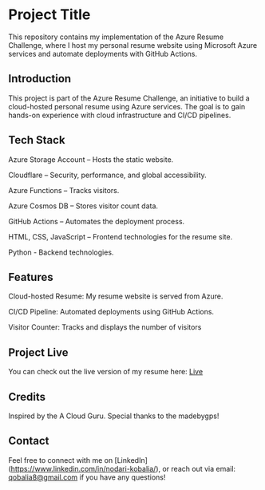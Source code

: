
# Project Title

This repository contains my implementation of the Azure Resume Challenge, where I host my personal resume website using Microsoft Azure services and automate deployments with GitHub Actions.


## Introduction

This project is part of the Azure Resume Challenge, an initiative to build a cloud-hosted personal resume using Azure services. The goal is to gain hands-on experience with cloud infrastructure and CI/CD pipelines.

## Tech Stack

Azure Storage Account – Hosts the static website.

Cloudflare – Security, performance, and global accessibility.

Azure Functions – Tracks visitors.

Azure Cosmos DB – Stores visitor count data.

GitHub Actions – Automates the deployment process.

HTML, CSS, JavaScript – Frontend technologies for the resume site.

Python - Backend technologies.

## Features

Cloud-hosted Resume: My resume website is served from Azure.

CI/CD Pipeline: Automated deployments using GitHub Actions.

Visitor Counter: Tracks and displays the number of visitors

## Project Live

You can check out the live version of my resume here: [Live](https://nkobalia.site/)

## Credits

Inspired by the A Cloud Guru. Special thanks to the madebygps!

## Contact

Feel free to connect with me on [LinkedIn] (https://www.linkedin.com/in/nodari-kobalia/), or reach out via email: qobalia8@gmail.com if you have any questions!
